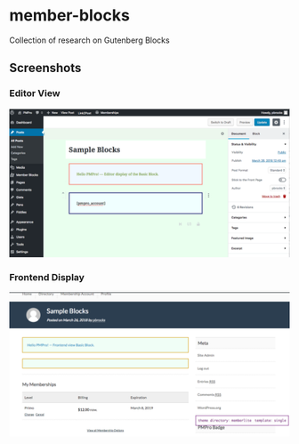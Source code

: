 # member-blocks
Collection of research on Gutenberg Blocks

## Screenshots
### Editor View
![Backend](inc/images/sample-blocks-backend.png)
### Frontend Display
![Frontend view of editor](inc/images/sample-blocks-frontend.png "Frontend view of editor")
